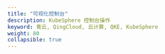 ```yaml
---
title: "可视化控制台"
description: KubeSphere 控制台操作
keyword: 青云, QingCloud, 云计算, QKE, KubeSphere
weight: 80
collapsible: true
---
```

